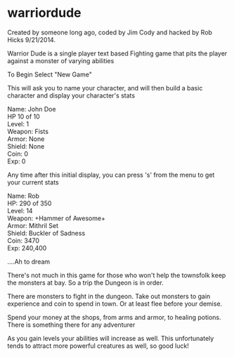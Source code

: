 warriordude
===========

Created by someone long ago, coded by Jim Cody and hacked by Rob Hicks 9/21/2014.

Warrior Dude is a single player text based
Fighting game that pits the player against
a monster of varying abilities

To Begin Select "New Game"

This will ask you to name your character, and will then build a basic character and display your character's stats

Name:	John Doe<br>
HP	10 of 10<br>
Level:	1<br>
Weapon:	Fists<br>
Armor:	None<br>
Shield: None<br>
Coin:	0<br>
Exp:	0<br>

Any time after this initial display, you can press 's' from the menu to get your current stats

Name:	Rob<br>
HP:	290 of 350<br>
Level:	14<br>
Weapon: +Hammer of Awesome+<br>
Armor:	Mithril Set<br>
Shield:	Buckler of Sadness<br>
Coin:	3470<br>
Exp:	240,400<br>

....Ah to dream

There's not much in this game for those who won't help the townsfolk keep the monsters at bay. So a trip the Dungeon is in order.

There are monsters to fight in the dungeon. Take out monsters to gain experience and coin to spend in town. Or at least flee before your demise.

Spend your money at the shops, from arms and armor, to healing potions.  There is something there for any adventurer

As you gain levels your abilities will increase as well. This unfortunately tends to attract more powerful creatures as well, so good luck!